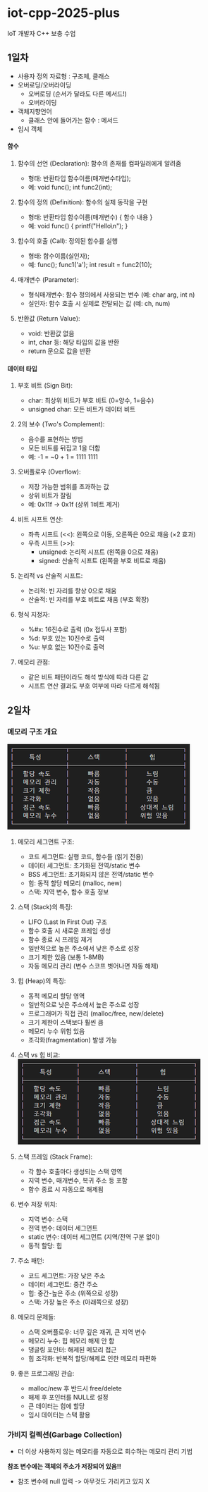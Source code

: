 # iot-cpp-2025-plus
IoT 개발자 C++ 보충 수업

## 1일차
- 사용자 정의 자료형 : 구조체, 클래스
- 오버로딩/오버라이딩
    - 오버로딩 (순서가 달라도 다른 메서드!)
    - 오버라이딩  
- 객체지향언어
    - 클래스 안에 들어가는 함수 : 메서드
- 임시 객체

#### 함수
1. 함수의 선언 (Declaration): 함수의 존재를 컴파일러에게 알려줌
   - 형태: 반환타입 함수이름(매개변수타입);
   - 예: void func(); int func2(int);

2. 함수의 정의 (Definition): 함수의 실제 동작을 구현
   - 형태: 반환타입 함수이름(매개변수) { 함수 내용 }
   - 예: void func() { printf("Hello\n"); }

3. 함수의 호출 (Call): 정의된 함수를 실행
   - 형태: 함수이름(실인자);
   - 예: func(); func1('a'); int result = func2(10);

4. 매개변수 (Parameter):
   - 형식매개변수: 함수 정의에서 사용되는 변수 (예: char arg, int n)
   - 실인자: 함수 호출 시 실제로 전달되는 값 (예: ch, num)

5. 반환값 (Return Value):
   - void: 반환값 없음
   - int, char 등: 해당 타입의 값을 반환
   - return 문으로 값을 반환

#### 데이터 타입
1. 부호 비트 (Sign Bit):
   - char: 최상위 비트가 부호 비트 (0=양수, 1=음수)
   - unsigned char: 모든 비트가 데이터 비트

2. 2의 보수 (Two's Complement):
   - 음수를 표현하는 방법
   - 모든 비트를 뒤집고 1을 더함
   - 예: -1 = ~0 + 1 = 1111 1111

3. 오버플로우 (Overflow):
   - 저장 가능한 범위를 초과하는 값
   - 상위 비트가 잘림
   - 예: 0x11f → 0x1f (상위 1비트 제거)

4. 비트 시프트 연산:
   - 좌측 시프트 (<<): 왼쪽으로 이동, 오른쪽은 0으로 채움 (×2 효과)
   - 우측 시프트 (>>): 
     * unsigned: 논리적 시프트 (왼쪽을 0으로 채움)
     * signed: 산술적 시프트 (왼쪽을 부호 비트로 채움)

5. 논리적 vs 산술적 시프트:
   - 논리적: 빈 자리를 항상 0으로 채움
   - 산술적: 빈 자리를 부호 비트로 채움 (부호 확장)

6. 형식 지정자:
   - %#x: 16진수로 출력 (0x 접두사 포함)
   - %d: 부호 있는 10진수로 출력
   - %u: 부호 없는 10진수로 출력

7. 메모리 관점:
   - 같은 비트 패턴이라도 해석 방식에 따라 다른 값
   - 시프트 연산 결과도 부호 여부에 따라 다르게 해석됨

## 2일차
### 메모리 구조 개요
   <img src="./image/0002.png">

1. 메모리 세그먼트 구조:
   - 코드 세그먼트: 실행 코드, 함수들 (읽기 전용)
   - 데이터 세그먼트: 초기화된 전역/static 변수
   - BSS 세그먼트: 초기화되지 않은 전역/static 변수
   - 힙: 동적 할당 메모리 (malloc, new)
   - 스택: 지역 변수, 함수 호출 정보

2. 스택 (Stack)의 특징:
   - LIFO (Last In First Out) 구조
   - 함수 호출 시 새로운 프레임 생성
   - 함수 종료 시 프레임 제거
   - 일반적으로 높은 주소에서 낮은 주소로 성장
   - 크기 제한 있음 (보통 1-8MB)
   - 자동 메모리 관리 (변수 스코프 벗어나면 자동 해제)

3. 힙 (Heap)의 특징:
   - 동적 메모리 할당 영역
   - 일반적으로 낮은 주소에서 높은 주소로 성장
   - 프로그래머가 직접 관리 (malloc/free, new/delete)
   - 크기 제한이 스택보다 훨씬 큼
   - 메모리 누수 위험 있음
   - 조각화(fragmentation) 발생 가능

4. 스택 vs 힙 비교:
   <img src="./image/0002.png">

5. 스택 프레임 (Stack Frame):
   - 각 함수 호출마다 생성되는 스택 영역
   - 지역 변수, 매개변수, 복귀 주소 등 포함
   - 함수 종료 시 자동으로 해제됨

6. 변수 저장 위치:
   - 지역 변수: 스택
   - 전역 변수: 데이터 세그먼트
   - static 변수: 데이터 세그먼트 (지역/전역 구분 없이)
   - 동적 할당: 힙

7. 주소 패턴:
   - 코드 세그먼트: 가장 낮은 주소
   - 데이터 세그먼트: 중간 주소
   - 힙: 중간-높은 주소 (위쪽으로 성장)
   - 스택: 가장 높은 주소 (아래쪽으로 성장)

8. 메모리 문제들:
   - 스택 오버플로우: 너무 깊은 재귀, 큰 지역 변수
   - 메모리 누수: 힙 메모리 해제 안 함
   - 댕글링 포인터: 해제된 메모리 접근
   - 힙 조각화: 반복적 할당/해제로 인한 메모리 파편화

9. 좋은 프로그래밍 관습:
   - malloc/new 후 반드시 free/delete
   - 해제 후 포인터를 NULL로 설정
   - 큰 데이터는 힙에 할당
   - 임시 데이터는 스택 활용


### 가비지 컬렉션(Garbage Collection)
- 더 이상 사용하지 않는 메모리를 자동으로 회수하는 메모리 관리 기법


**참조 변수에는 객체의 주소가 저장되어 있음!!**
- 참조 변수에 null 입력 -> 아무것도 가리키고 있지 X